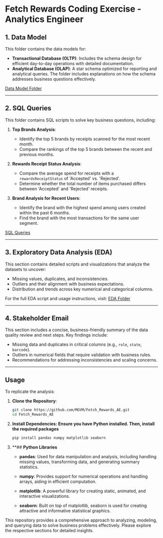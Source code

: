 # Fetch Rewards Coding Exercise - Analytics Engineer

## **1. Data Model**
This folder contains the data models for:
- **Transactional Database (OLTP)**: Includes the schema design for efficient day-to-day operations with detailed documentation.
- **Analytical Database (OLAP)**: A star schema optimized for reporting and analytical queries. The folder includes explanations on how the schema addresses business questions effectively.

[Data Model Folder](Data_Models)

---

## **2. SQL Queries**
This folder contains SQL scripts to solve key business questions, including:

1. **Top Brands Analysis**:
   - Identify the top 5 brands by receipts scanned for the most recent month.
   - Compare the rankings of the top 5 brands between the recent and previous months.

2. **Rewards Receipt Status Analysis**:
   - Compare the average spend for receipts with a `rewardsReceiptStatus` of 'Accepted' vs. 'Rejected'.
   - Determine whether the total number of items purchased differs between 'Accepted' and 'Rejected' receipts.

3. **Brand Analysis for Recent Users**:
   - Identify the brand with the highest spend among users created within the past 6 months.
   - Find the brand with the most transactions for the same user segment.

[SQL Queries](SQL_Queries_for_Business_Questions)

---

## **3. Exploratory Data Analysis (EDA)**
This section contains detailed scripts and visualizations that analyze the datasets to uncover:
- Missing values, duplicates, and inconsistencies.
- Outliers and their alignment with business expectations.
- Distribution and trends across key numerical and categorical columns.

For the full EDA script and usage instructions, visit:
[EDA Folder](EDA)

---

## **4. Stakeholder Email**
This section includes a concise, business-friendly summary of the data quality review and next steps. Key findings include:
- Missing data and duplicates in critical columns (e.g., `role`, `state`, `barcode`).
- Outliers in numerical fields that require validation with business rules.
- Recommendations for addressing inconsistencies and scaling concerns.

---
## Usage

To replicate the analysis:

1. **Clone the Repository**:
   ```bash
   git clone https://github.com/MGVM/Fetch_Rewards_AE.git
   cd Fetch_Rewards_AE
   ```

2. **Install Dependencies: Ensure you have Python installed. Then, install the required packages**
   ```bash
   pip install pandas numpy matplotlib seaborn
   ```

3. **## **Python Libraries**
   - **pandas**: Used for data manipulation and analysis, including handling missing values, transforming data, and generating summary statistics.
   
   - **numpy**: Provides support for numerical operations and handling arrays, aiding in efficient computation.
   
   - **matplotlib**: A powerful library for creating static, animated, and interactive visualizations.
   
   - **seaborn**: Built on top of matplotlib, seaborn is used for creating attractive and informative statistical graphics.
   

This repository provides a comprehensive approach to analyzing, modeling, and querying data to solve business problems effectively. Please explore the respective sections for detailed insights.
